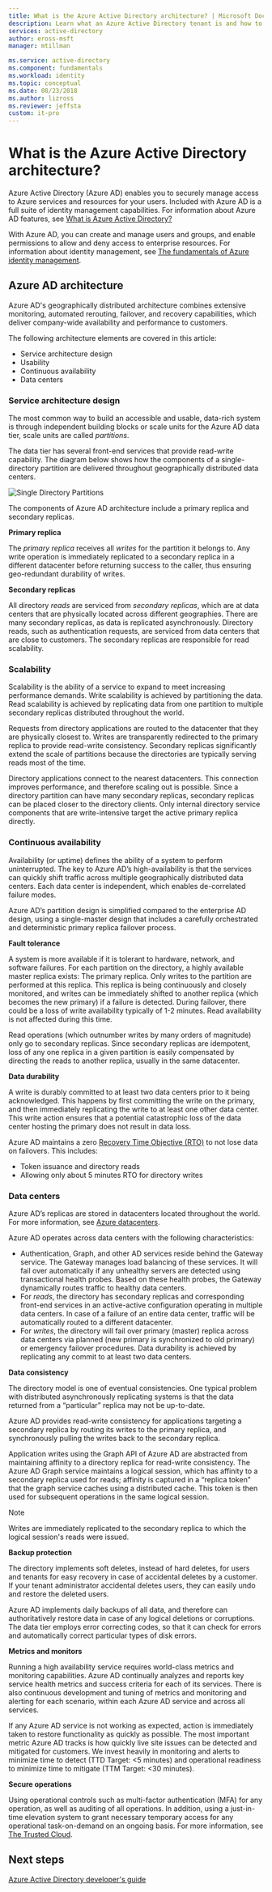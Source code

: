 ```yaml
---
title: What is the Azure Active Directory architecture? | Microsoft Docs
description: Learn what an Azure Active Directory tenant is and how to manage Azure through Azure Active Directory.
services: active-directory
author: eross-msft
manager: mtillman

ms.service: active-directory
ms.component: fundamentals
ms.workload: identity
ms.topic: conceptual
ms.date: 08/23/2018
ms.author: lizross
ms.reviewer: jeffsta
custom: it-pro
---
```


# What is the Azure Active Directory architecture?
Azure Active Directory (Azure AD) enables you to securely manage access to Azure services and resources for your users. Included with Azure AD is a full suite of identity management capabilities. For information about Azure AD features, see [What is Azure Active Directory?](https://docs.microsoft.com/azure/active-directory/active-directory-whatis)

With Azure AD, you can create and manage users and groups, and enable permissions to allow and deny access to enterprise resources. For information about identity management, see [The fundamentals of Azure identity management](https://docs.microsoft.com/azure/active-directory/fundamentals-identity).

## Azure AD architecture
Azure AD's geographically distributed architecture combines extensive monitoring, automated rerouting, failover, and recovery capabilities, which deliver company-wide availability and performance to customers.

The following architecture elements are covered in this article:
 *	Service architecture design
 *	Usability 
 *	Continuous availability
 *	Data centers

### Service architecture design
The most common way to build an accessible and usable, data-rich system is through independent building blocks or scale units for the Azure AD data tier, scale units are called *partitions*. 

The data tier has several front-end services that provide read-write capability. The diagram below shows how the components of a single-directory partition are delivered throughout geographically distributed data centers. 

  ![Single Directory Partitions](./media/active-directory-architecture/active-directory-architecture.png)

The components of Azure AD architecture include a primary replica and secondary replicas.

**Primary replica**

The *primary replica* receives all *writes* for the partition it belongs to. Any write operation is immediately replicated to a secondary replica in a different datacenter before returning success to the caller, thus ensuring geo-redundant durability of writes.

**Secondary replicas**

All directory *reads* are serviced from *secondary replicas*, which are at data centers that are physically located across different geographies. There are many secondary replicas, as data is replicated asynchronously. Directory reads, such as authentication requests, are serviced from data centers that are close to customers. The secondary replicas are responsible for read scalability.

### Scalability

Scalability is the ability of a service to expand to meet increasing performance demands. Write scalability is achieved by partitioning the data. Read scalability is achieved by replicating data from one partition to multiple secondary replicas distributed throughout the world.

Requests from directory applications are routed to the datacenter that they are physically closest to. Writes are transparently redirected to the primary replica to provide read-write consistency. Secondary replicas significantly extend the scale of partitions because the directories are typically serving reads most of the time.

Directory applications connect to the nearest datacenters. This connection improves performance, and therefore scaling out is possible. Since a directory partition can have many secondary replicas, secondary replicas can be placed closer to the directory clients. Only internal directory service components that are write-intensive target the active primary replica directly.

### Continuous availability

Availability (or uptime) defines the ability of a system to perform uninterrupted. The key to Azure AD’s high-availability is that the services can quickly shift traffic across multiple geographically distributed data centers. Each data center is independent, which enables de-correlated failure modes.

Azure AD’s partition design is simplified compared to the enterprise AD design, using a single-master design that includes a carefully orchestrated and deterministic primary replica failover process.

**Fault tolerance**

A system is more available if it is tolerant to hardware, network, and software failures. For each partition on the directory, a highly available master replica exists: The primary replica. Only writes to the partition are performed at this replica. This replica is being continuously and closely monitored, and writes can be immediately shifted to another replica (which becomes the new primary) if a failure is detected. During failover, there could be a loss of write availability typically of 1-2 minutes. Read availability is not affected during this time.

Read operations (which outnumber writes by many orders of magnitude) only go to secondary replicas. Since secondary replicas are idempotent, loss of any one replica in a given partition is easily compensated by directing the reads to another replica, usually in the same datacenter.

**Data durability**

A write is durably committed to at least two data centers prior to it being acknowledged. This happens by first committing the write on the primary, and then immediately replicating the write to at least one other data center. This write action ensures that a potential catastrophic loss of the data center hosting the primary does not result in data loss.

Azure AD maintains a zero [Recovery Time Objective (RTO)](https://en.wikipedia.org/wiki/Recovery_time_objective) to not lose data on failovers. This includes:
-  Token issuance and directory reads
-  Allowing only about 5 minutes RTO for directory writes

### Data centers

Azure AD’s replicas are stored in datacenters located throughout the world. For more information, see [Azure datacenters](https://azure.microsoft.com/overview/datacenters).

Azure AD operates across data centers with the following characteristics:

 * Authentication, Graph, and other AD services reside behind the Gateway service. The Gateway manages load balancing of these services. It will fail over automatically if any unhealthy servers are detected using transactional health probes. Based on these health probes, the Gateway dynamically routes traffic to healthy data centers.
 * For *reads*, the directory has secondary replicas and corresponding front-end services in an active-active configuration operating in multiple data centers. In case of a failure of an entire data center, traffic will be automatically routed to a different datacenter.
 *	For *writes*, the directory will fail over primary (master) replica across data centers via planned (new primary is synchronized to old primary) or emergency failover procedures. Data durability is achieved by replicating any commit to at least two data centers.

**Data consistency**

The directory model is one of eventual consistencies. One typical problem with distributed asynchronously replicating systems is that the data returned from a “particular” replica may not be up-to-date. 

Azure AD provides read-write consistency for applications targeting a secondary replica by routing its writes to the primary replica, and synchronously pulling the writes back to the secondary replica.

Application writes using the Graph API of Azure AD are abstracted from maintaining affinity to a directory replica for read-write consistency. The Azure AD Graph service maintains a logical session, which has affinity to a secondary replica used for reads; affinity is captured in a “replica token” that the graph service caches using a distributed cache. This token is then used for subsequent operations in the same logical session. 

 >[!NOTE]
 >Writes are immediately replicated to the secondary replica to which the logical session's reads were issued.
 >

**Backup protection**

The directory implements soft deletes, instead of hard deletes, for users and tenants for easy recovery in case of accidental deletes by a customer. If your tenant administrator accidental deletes users, they can easily undo and restore the deleted users. 

Azure AD implements daily backups of all data, and therefore can authoritatively restore data in case of any logical deletions or corruptions. The data tier employs error correcting codes, so that it can check for errors and automatically correct particular types of disk errors.

**Metrics and monitors**

Running a high availability service requires world-class metrics and monitoring capabilities. Azure AD continually analyzes and reports key service health metrics and success criteria for each of its services. There is also continuous development and tuning of metrics and monitoring and alerting for each scenario, within each Azure AD service and across all services.

If any Azure AD service is not working as expected, action is immediately taken to restore functionality as quickly as possible. The most important metric Azure AD tracks is how quickly live site issues can be detected and mitigated for customers. We invest heavily in monitoring and alerts to minimize time to detect (TTD Target: <5 minutes) and operational readiness to minimize time to mitigate (TTM Target: <30 minutes).

**Secure operations**

Using operational controls such as multi-factor authentication (MFA) for any operation, as well as auditing of all operations. In addition, using a just-in-time elevation system to grant necessary temporary access for any operational task-on-demand on an ongoing basis. For more information, see [The Trusted Cloud](https://azure.microsoft.com/support/trust-center).

## Next steps
[Azure Active Directory developer's guide](https://docs.microsoft.com/azure/active-directory/develop/active-directory-developers-guide)

